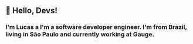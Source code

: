 ## 👋 Hello, Devs!
### I'm Lucas a I'm a software developer engineer. I'm from Brazil, living in São Paulo and currently working at Gauge.
